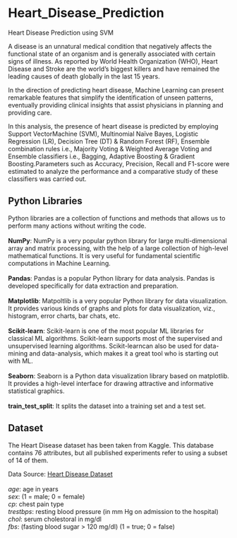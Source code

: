# Heart_Disease_Prediction
Heart Disease Prediction using SVM

A disease is an unnatural medical condition that negatively affects the functional state of an organism and is generally associated with certain signs of illness. As reported by World Health Organization (WHO), Heart Disease and Stroke are the world’s biggest killers and have remained the leading causes of death globally in the last 15 years.<br />

In the direction of predicting heart disease, Machine Learning can present remarkable features that simplify the identification of unseen patterns, eventually providing clinical insights that assist physicians in planning and providing care.<br />

In this analysis, the presence of heart disease is predicted by employing Support VectorMachine (SVM), Multinomial Naïve Bayes, Logistic Regression (LR), Decision Tree (DT) & Random Forest (RF), Ensemble combination rules i.e., Majority Voting & Weighted Average Voting and Ensemble classifiers i.e., Bagging, Adaptive Boosting & Gradient Boosting.Parameters such as Accuracy, Precision, Recall and F1-score were estimated to analyze the performance and a comparative study of these classifiers was carried out.

## Python Libraries
Python libraries are a collection of functions and methods that allows us to perform many actions without writing the code.<br><br>
**NumPy**: NumPy is a very popular python library for large multi-dimensional array and matrix processing, with the help of a large collection of high-level mathematical functions. It is very useful for fundamental scientific computations in Machine Learning.<br /><br />
**Pandas**: Pandas is a popular Python library for data analysis. Pandas is developed specifically for data extraction and preparation.<br /><br />
**Matplotlib**: Matpoltlib is a very popular Python library for data visualization. It provides various kinds of graphs and plots for data visualization, viz., histogram, error charts, bar chats, etc.<br /><br />
**Scikit-learn**: Scikit-learn is one of the most popular ML libraries for classical ML algorithms. Scikit-learn supports most of the supervised and unsupervised learning algorithms. Scikit-learncan also be used for data-mining and data-analysis, which makes it a great tool who is starting out with ML.<br /><br />
**Seaborn**: Seaborn is a Python data visualization library based on matplotlib. It provides a high-level interface for drawing attractive and informative statistical graphics.<br /><br />
**train_test_split**: It splits the dataset into a training set and a test set.<br />


## Dataset
The Heart Disease dataset has been taken from Kaggle. This database contains 76 attributes, but all published experiments refer to using a subset of 14 of them.

Data Source: [Heart Disease Dataset](https://archive.ics.uci.edu/ml/datasets/Heart+Disease)<br /><br />
*age*: age in years<br />
*sex*: (1 = male; 0 = female)<br />
*cp*: chest pain type<br />
*trestbps*: resting blood pressure (in mm Hg on admission to the hospital)<br />
*chol*: serum cholestoral in mg/dl<br />
*fbs*: (fasting blood sugar > 120 mg/dl) (1 = true; 0 = false)<br />



